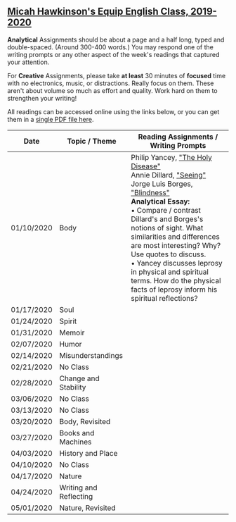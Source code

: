 [Micah Hawkinson's Equip English Class, 2019-2020](readme.md)
---

**Analytical** Assignments should be about a page and a half long, typed and double-spaced. (Around 300-400 words.) You may respond one of the writing prompts or any other aspect of the week's readings that captured your attention.

For **Creative** Assignments, please take **at least** 30 minutes of **focused** time with no electronics, music, or distractions. Really focus on them. These aren't about volume so much as effort and quality. Work hard on them to strengthen your writing!

All readings can be accessed online using the links below, or you can get them in a [single PDF file here](equip_spring_2020.pdf).

| Date | Topic / Theme | Reading Assignments / Writing Prompts |
| ---  | ---   | ---                                   |
| 01/10/2020 | Body | Philip Yancey, ["The Holy Disease"](https://philipyancey.com/the-holy-disease) <br>Annie Dillard, ["Seeing"](https://aimeeknight.files.wordpress.com/2016/01/seeing.pdf) <br>Jorge Luis Borges, ["Blindness"](https://www.gwern.net/docs/borges/1977-borges-blindness.pdf) <br>**Analytical Essay:**<br> • Compare / contrast Dillard's and Borges's notions of sight. What similarities and differences are most interesting? Why? Use quotes to discuss.<br>• Yancey discusses leprosy in physical and spiritual terms. How do the physical facts of leprosy inform his spiritual reflections? |
| 01/17/2020 | Soul |  |
| 01/24/2020 | Spirit |  |
| 01/31/2020 | Memoir |  |
| 02/07/2020 | Humor |  |
| 02/14/2020 | Misunderstandings |  |
| 02/21/2020 | No Class |  |
| 02/28/2020 | Change and Stability |  |
| 03/06/2020 | No Class |  |
| 03/13/2020 | No Class |  |
| 03/20/2020 | Body, Revisited |  |
| 03/27/2020 | Books and Machines |  |
| 04/03/2020 | History and Place |  |
| 04/10/2020 | No Class |  |
| 04/17/2020 | Nature |  |
| 04/24/2020 | Writing and Reflecting |  |
| 05/01/2020 | Nature, Revisited |  |
